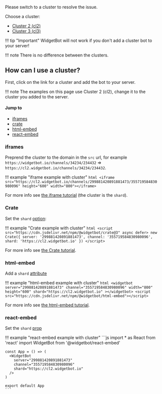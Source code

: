Please switch to a cluster to resolve the issue.

Choose a cluster:

* [Cluster 2 (cl2)](https://add.widgetbot.io/cl2)
* [Cluster 3 (cl3)](https://add.widgetbot.io/cl3)

!!! tip "Important"
    WidgetBot will not work if you don't add a cluster bot to your server!

!!! note
    There is no difference between the clusters.

## How can I use a cluster?

First, click on the link for a cluster and add the bot to your server.

!!! note
    The examples on this page use Cluster 2 (cl2), change it to the cluster you added to the server.
  
#### Jump to
* [iframes](#iframes)
* [crate](#crate)
* [html-embed](#html-embed)
* [react-embed](#react-embed)

### iframes

Preprend the cluster to the domain in the `src` url, for example `https://widgetbot.io/channels/34234/234432` => `https://cl2.widgetbot.io/channels/34234/234432`.

!!! example "iframe example with cluster"
    ```html
    <iframe src="https://cl2.widgetbot.io/channels/299881420891881473/355719584830980096" height="600" width="800"></iframe>
    ```

For more info see [the iframe tutorial](/tutorial/iframes) (the cluster is the `shard`).

### Crate

Set the `shard` [option](/embed/crate/options):

!!! example "Crate example with cluster"
    ```html
    <script src="https://cdn.jsdelivr.net/npm/@widgetbot/crate@3" async defer>
      new Crate({
        server: '299881420891881473',
        channel: '355719584830980096',
        shard: 'https://cl2.widgetbot.io'
      })
    </script>
    ```
  
For more info see [the Crate tutorial](/embed/crate/tutorial).

### html-embed

Add a `shard` [attribute](/embed/html-embed/attributes)

!!! example "html-embed example with cluster"
    ```html
    <widgetbot
      server="299881420891881473"
      channel="355719584830980096"
      width="800"
      height="600"
      shard="https://cl2.widgetbot.io"
    ></widgetbot>
    <script src="https://cdn.jsdelivr.net/npm/@widgetbot/html-embed"></script>
    ```

For more info see [the html-embed tutorial](/embed/html-embed/tutorial).


### react-embed

Set the `shard` [prop](/embed/react-embed/props)

!!! example "react-embed example with cluster"
    ```js
    import * as React from 'react'
    import WidgetBot from '@widgetbot/react-embed'
    
    const App = () => (
      <WidgetBot
        server="299881420891881473"
        channel="355719584830980096"
        shard="https://cl2.widgetbot.io"
      />
    )
    
    export default App
    ```
